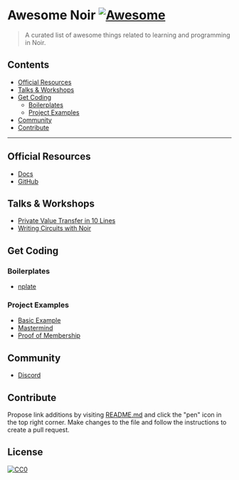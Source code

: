 # Awesome Noir [![Awesome](https://awesome.re/badge-flat.svg)](https://awesome.re)

> A curated list of awesome things related to learning and programming in Noir.

## Contents

- [Official Resources](#official-resources)
- [Talks & Workshops](#talks--workshops)
- [Get Coding](#get-coding)
  - [Boilerplates](#boilerplates)
  - [Project Examples](#project-examples)
- [Community](#community)
- [Contribute](#contribute)

---

## Official Resources

- [Docs](https://noir-lang.github.io/book)
- [GitHub](https://github.com/noir-lang/noir)

## Talks & Workshops

- [Private Value Transfer in 10 Lines](https://www.youtube.com/watch?v=wYqqXas8_O4)
- [Writing Circuits with Noir](https://www.youtube.com/watch?v=I5M8LhOECpM&t=2879s)

## Get Coding

### Boilerplates

- [nplate](https://github.com/whitenois3/nplate)

### Project Examples

- [Basic Example](https://github.com/vezenovm/basic_mul_noir_example)
- [Mastermind](https://github.com/vezenovm/mastermind-noir)
- [Proof of Membership](https://github.com/vezenovm/simple_shield)

## Community

- [Discord](https://discord.gg/aztec)

## Contribute

Propose link additions by visiting [README.md](./README.md) and click the "pen" icon in the top right corner. Make changes to the file and follow the instructions to create a pull request.

## License

[![CC0](https://licensebuttons.net/p/zero/1.0/88x31.png)](https://creativecommons.org/publicdomain/zero/1.0/)
